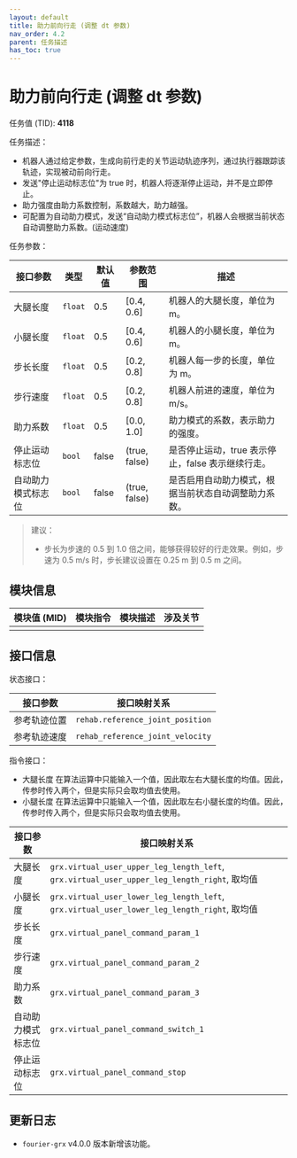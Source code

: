 ```yaml
---
layout: default
title: 助力前向行走 (调整 dt 参数)
nav_order: 4.2
parent: 任务描述
has_toc: true
---
```


# 助力前向行走 (调整 dt 参数)

任务值 (TID): **4118**

任务描述：

- 机器人通过给定参数，生成向前行走的关节运动轨迹序列，通过执行器跟踪该轨迹，实现被动前向行走。
- 发送"停止运动标志位"为 true 时，机器人将逐渐停止运动，并不是立即停止。
- 助力强度由助力系数控制，系数越大，助力越强。
- 可配置为自动助力模式，发送“自动助力模式标志位”，机器人会根据当前状态自动调整助力系数。(运动速度)

任务参数：

| 接口参数      | 类型      | 默认值   | 参数范围          | 描述                             |
|-----------|---------|-------|---------------|--------------------------------|
| 大腿长度      | `float` | 0.5   | [0.4, 0.6]    | 机器人的大腿长度，单位为 m。                |
| 小腿长度      | `float` | 0.5   | [0.4, 0.6]    | 机器人的小腿长度，单位为 m。                |
| 步长长度      | `float` | 0.5   | [0.2, 0.8]    | 机器人每一步的长度，单位为 m。               |
| 步行速度      | `float` | 0.5   | [0.2, 0.8]    | 机器人前进的速度，单位为 m/s。              |
| 助力系数      | `float` | 0.5   | [0.0, 1.0]    | 助力模式的系数，表示助力的强度。               |
| 停止运动标志位   | `bool`  | false | (true, false) | 是否停止运动，true 表示停止，false 表示继续行走。 |
| 自动助力模式标志位 | `bool`  | false | (true, false) | 是否启用自动助力模式，根据当前状态自动调整助力系数。     |

> 建议：
> - 步长为步速的 0.5 到 1.0 倍之间，能够获得较好的行走效果。例如，步速为 0.5 m/s 时，步长建议设置在 0.25 m 到 0.5 m 之间。

## 模块信息

| 模块值 (MID) | 模块指令 | 模块描述 | 涉及关节 |
|-----------|------|------|------|
|           |      |      |

## 接口信息

状态接口：

| 接口参数   | 接口映射关系                           | 
|--------|----------------------------------|
| 参考轨迹位置 | `rehab.reference_joint_position` |
| 参考轨迹速度 | `rehab_reference_joint_velocity` |

指令接口：

- 大腿长度 在算法运算中只能输入一个值，因此取左右大腿长度的均值。因此，传参时传入两个，但是实际只会取均值去使用。
- 小腿长度 在算法运算中只能输入一个值，因此取左右小腿长度的均值。因此，传参时传入两个，但是实际只会取均值去使用。

| 接口参数      | 接口映射关系                                                                                   |
|-----------|------------------------------------------------------------------------------------------|
| 大腿长度      | `grx.virtual_user_upper_leg_length_left`, `grx.virtual_user_upper_leg_length_right`, 取均值 |
| 小腿长度      | `grx.virtual_user_lower_leg_length_left`, `grx.virtual_user_lower_leg_length_right`, 取均值 |
| 步长长度      | `grx.virtual_panel_command_param_1`                                                      |
| 步行速度      | `grx.virtual_panel_command_param_2`                                                      |
| 助力系数      | `grx.virtual_panel_command_param_3`                                                      |
| 自动助力模式标志位 | `grx.virtual_panel_command_switch_1`                                                     |
| 停止运动标志位   | `grx.virtual_panel_command_stop`                                                         |

## 更新日志

- `fourier-grx` v4.0.0 版本新增该功能。